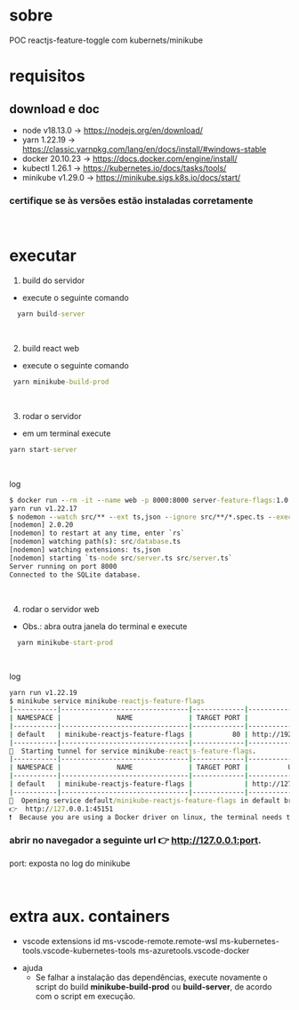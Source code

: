 # sobre

POC reactjs-feature-toggle com kubernets/minikube

# requisitos

## download e doc
* node v18.13.0 -> https://nodejs.org/en/download/
* yarn 1.22.19 -> https://classic.yarnpkg.com/lang/en/docs/install/#windows-stable
* docker 20.10.23 -> https://docs.docker.com/engine/install/
* kubectl 1.26.1 -> https://kubernetes.io/docs/tasks/tools/
* minikube v1.29.0 -> https://minikube.sigs.k8s.io/docs/start/

### certifique se às versões estão instaladas corretamente

</br> 

# executar

1. build do servidor
  - execute o seguinte comando
```cmd
  yarn build-server
```
</br>

2. build react web
 - execute o seguinte comando
 ```cmd
  yarn minikube-build-prod
 ```
</br>

 3. rodar o servidor
  - em um terminal execute
  ```cmd
  yarn start-server
  ```
</br>

log

```cmd
$ docker run --rm -it --name web -p 8000:8000 server-feature-flags:1.0.0
yarn run v1.22.17
$ nodemon --watch src/** --ext ts,json --ignore src/**/*.spec.ts --exec ts-node src/server.ts
[nodemon] 2.0.20
[nodemon] to restart at any time, enter `rs`
[nodemon] watching path(s): src/database.ts
[nodemon] watching extensions: ts,json
[nodemon] starting `ts-node src/server.ts src/server.ts`
Server running on port 8000
Connected to the SQLite database.
```
</br>


4. rodar o servidor web
- Obs.: abra outra janela do terminal e execute
```cmd
  yarn minikube-start-prod
```
</br>

log

```cmd
yarn run v1.22.19
$ minikube service minikube-reactjs-feature-flags
|-----------|--------------------------------|-------------|---------------------------|
| NAMESPACE |              NAME              | TARGET PORT |            URL            |
|-----------|--------------------------------|-------------|---------------------------|
| default   | minikube-reactjs-feature-flags |          80 | http://192.168.49.2:31000 |
|-----------|--------------------------------|-------------|---------------------------|
🏃  Starting tunnel for service minikube-reactjs-feature-flags.
|-----------|--------------------------------|-------------|------------------------|
| NAMESPACE |              NAME              | TARGET PORT |          URL           |
|-----------|--------------------------------|-------------|------------------------|
| default   | minikube-reactjs-feature-flags |             | http://127.0.0.1:45151 |
|-----------|--------------------------------|-------------|------------------------|
🎉  Opening service default/minikube-reactjs-feature-flags in default browser...
👉  http://127.0.0.1:45151
❗  Because you are using a Docker driver on linux, the terminal needs to be open to run it.
```
### abrir no navegador a seguinte url 👉  http://127.0.0.1:port.
port: exposta no log do minikube

</br>

# extra aux. containers
 - vscode extensions id
   ms-vscode-remote.remote-wsl
   ms-kubernetes-tools.vscode-kubernetes-tools
   ms-azuretools.vscode-docker

* ajuda
  -  Se falhar a instalação das dependências, execute novamente o script do build **minikube-build-prod** ou **build-server**, de acordo com o script em execução.